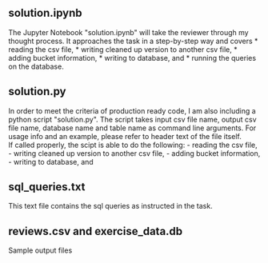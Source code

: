 ## solution.ipynb
The Jupyter Notebook "solution.ipynb" will take the reviewer through my thought process.
It approaches the task in a step-by-step way and covers
    * reading the csv file, 
    * writing cleaned up version to another csv file, 
    * adding bucket information, 
    * writing to database, and
    * running the queries on the database.

## solution.py
In order to meet the criteria of production ready code, I am also including a python script "solution.py".
The script takes input csv file name, output csv file name, database name and table name as command line arguments.
For usage info and an example, please refer to header text of the file itself.  
If called properly, the scipt is able to do the following:
    - reading the csv file, 
    - writing cleaned up version to another csv file, 
    - adding bucket information, 
    - writing to database, and
    
## sql_queries.txt
This text file contains the sql queries as instructed in the task.

## reviews.csv and exercise_data.db
Sample output files
